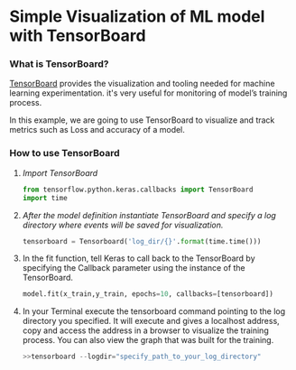 # **Simple Visualization of ML model with TensorBoard**

### **What is TensorBoard**?

[TensorBoard](https://www.tensorflow.org/tensorboard) provides the visualization and tooling needed for machine learning experimentation. it's very useful for monitoring of model’s training process. 

In this example, we are going to use TensorBoard to visualize and track metrics such as Loss and accuracy of a model.

### **How to use TensorBoard**

1. *Import TensorBoard* 

   ```python
   from tensorflow.python.keras.callbacks import TensorBoard
   import time
   ```

2. *After the model definition instantiate TensorBoard and specify a log directory where events will be saved for visualization.*

   ```python
   tensorboard = Tensorboard('log_dir/{}'.format(time.time()))
   ```

3. In the fit function, tell Keras to call back to the TensorBoard by specifying the Callback parameter using the instance of  the TensorBoard.

   ```python
   model.fit(x_train,y_train, epochs=10, callbacks=[tensorboard])
   ```

4. In your Terminal execute the tensorboard command pointing to the log directory you specified. It will execute and gives a localhost address, copy and access the address in a browser to visualize  the training process. You can also view the graph that was built for the training.

   ```python
   >>tensorboard --logdir="specify_path_to_your_log_directory"
   ```

   





